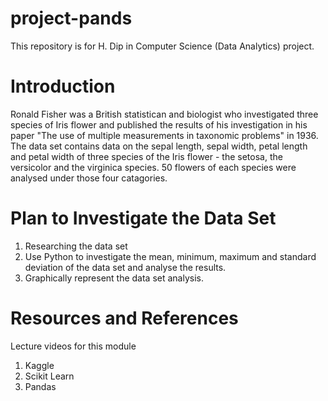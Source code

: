 # project-pands

This repository is for H. Dip in Computer Science (Data Analytics) project.

# Introduction

Ronald Fisher was a British statistican and biologist who investigated three species of Iris flower and published the results of his investigation in his paper "The use of multiple measurements in taxonomic problems" in 1936.
The data set contains data on the sepal length, sepal width, petal length and petal width of three species of the Iris flower - the setosa, the versicolor and the virginica species. 
50 flowers of each species were analysed under those four catagories. 

# Plan to Investigate the Data Set
1. Researching the data set
2. Use Python to investigate the mean, minimum, maximum and standard deviation of the data set and analyse the results.
3. Graphically represent the data set analysis. 

# Resources and References
Lecture videos for this module
1. Kaggle
2. Scikit Learn
3. Pandas
